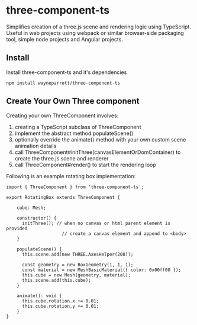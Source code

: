 # three-component-ts

Simplifies creation of a three.js scene and rendering logic using TypeScript. 
Useful in web projects using webpack or similar browser-side packaging tool, 
simple node projects and Angular projects.

## Install

Install three-component-ts and it's dependencies
```
npm install wayneparrott/three-component-ts
```

## Create Your Own Three component
Creating your own ThreeComponent involves:
1. creating a TypeScript subclass of ThreeComponent
2. implement the abstract method populateScene()
3. optionally override the animate() method with your own custom scene animation details
3. call ThreeComponent#initThree(canvasElementOrDomContainer) to create the three.js scene and renderer
4. call ThreeComponent#render() to start the rendering loop


Following is an example rotating box implementation:

```
import { ThreeComponent } from 'three-component-ts';

export RotatingBox extends ThreeComponent {

    cube: Mesh;

    constructor() {
      initThree(); // when no canvas or html parent element is provided
                     // create a canvas element and append to <body> 
    }

    populateScene() {
      this.scene.add(new THREE.AxesHelper(200));

      const geometry = new BoxGeometry(1, 1, 1);
      const material = new MeshBasicMaterial({ color: 0x00ff00 });
      this.cube = new Mesh(geometry, material);
      this.scene.add(this.cube);
    }

    animate(): void {
      this.cube.rotation.x += 0.01;
      this.cube.rotation.y += 0.01;
    }
}
```



